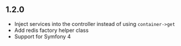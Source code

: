## 1.2.0

- Inject services into the controller instead of using `container->get`
- Add redis factory helper class
- Support for Symfony 4
